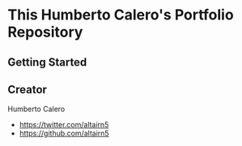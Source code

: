 # This Humberto Calero's Portfolio Repository 
## Getting Started


## Creator

Humberto Calero

* https://twitter.com/altairn5
* https://github.com/altairn5

